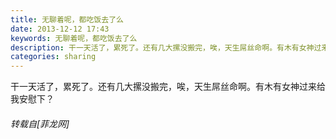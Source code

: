 ```yaml
---
title: 无聊着呢，都吃饭去了么
date: 2013-12-12 17:43
keywords: 无聊着呢，都吃饭去了么
description: 干一天活了，累死了。还有几大摞没搬完，唉，天生屌丝命啊。有木有女神过来给我安慰下？
categories: sharing
---
```

<td class="t_f" id="postmessage_83613">

干一天活了，累死了。还有几大摞没搬完，唉，天生屌丝命啊。有木有女神过来给我安慰下？</td>
###### 转载自[菲龙网]